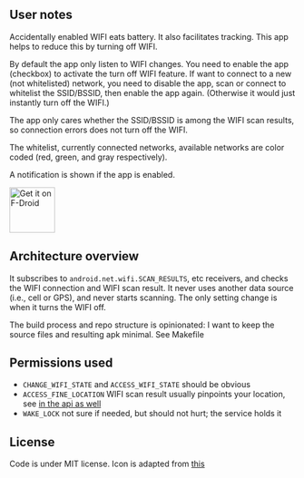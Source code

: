 User notes
---

Accidentally enabled WIFI eats battery. It also facilitates tracking.
This app helps to reduce this by turning off WIFI.

By default the app only listen to WIFI changes.
You need to enable the app (checkbox) to activate the turn off WIFI feature.
If want to connect to a new (not whitelisted) network, you need to disable the
app, scan or connect to whitelist the SSID/BSSID, then enable the app again.
(Otherwise it would just instantly turn off the WIFI.)

The app only cares whether the SSID/BSSID is among the WIFI scan results, so
connection errors does not turn off the WIFI.

The whitelist, currently connected networks, available networks are
color coded (red, green, and gray respectively).

A notification is shown if the app is enabled.

[<img src="https://fdroid.gitlab.io/artwork/badge/get-it-on.png"
     alt="Get it on F-Droid"
     height="80">](https://f-droid.org/packages/com.csmarosi.wifiautoff/)

Architecture overview
---

It subscribes to `android.net.wifi.SCAN_RESULTS`, etc receivers,
and checks the WIFI connection and WIFI scan result.
It never uses another data source (i.e., cell or GPS), and never starts scanning.
The only setting change is when it turns the WIFI off.

The build process and repo structure is opinionated:
I want to keep the source files and resulting apk minimal. See Makefile


Permissions used
---

* `CHANGE_WIFI_STATE` and `ACCESS_WIFI_STATE` should be obvious
* `ACCESS_FINE_LOCATION` WIFI scan result usually pinpoints your location, see
[in the api as well](https://developer.android.com/reference/android/net/wifi/WifiManager.html#getScanResults())
* `WAKE_LOCK` not sure if needed, but should not hurt; the service holds it


License
---

Code is under MIT license.
Icon is adapted from [this](https://www.iconfinder.com/icons/352130/off_signal_wifi_icon#size=32)
